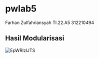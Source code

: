 # pwlab5
Farhan Zulfahriansyah TI.22.A5 312210494
## Hasil Modularisasi

![EpWRlzlJTS](https://github.com/steprtm/lab5web/assets/129705802/7ac53b8e-6739-431f-a471-f32cd91bed4c)
